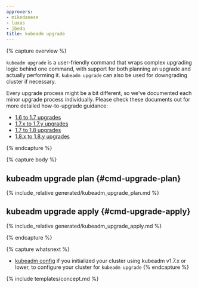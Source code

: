 ```yaml
---
approvers:
- mikedanese
- luxas
- jbeda
title: kubeadm upgrade
---
```

{% capture overview %}

`kubeadm upgrade` is a user-friendly command that wraps complex upgrading logic behind one command, with support
for both planning an upgrade and actually performing it. `kubeadm upgrade` can also be used for downgrading
cluster if necessary.

Every upgrade process might be a bit different, so we've documented each minor upgrade process individually.
Please check these documents out for more detailed how-to-upgrade guidance:

- [1.6 to 1.7 upgrades](/docs/tasks/administer-cluster/kubeadm-upgrade-1-7/)
- [1.7.x to 1.7.y  upgrades](/docs/tasks/administer-cluster/kubeadm-upgrade-1-8/)
- [1.7 to 1.8 upgrades](/docs/tasks/administer-cluster/kubeadm-upgrade-1-8/)
- [1.8.x to 1.8.y upgrades](/docs/tasks/administer-cluster/kubeadm-upgrade-1-8/)

{% endcapture %}

{% capture body %}
## kubeadm upgrade plan {#cmd-upgrade-plan}
{% include_relative generated/kubeadm_upgrade_plan.md %}

## kubeadm upgrade apply  {#cmd-upgrade-apply}
{% include_relative generated/kubeadm_upgrade_apply.md %}

{% endcapture %}

{% capture whatsnext %}
* [kubeadm config](kubeadm-config.md) if you initialized your cluster using kubeadm v1.7.x or lower, to configure your cluster for `kubeadm upgrade`
{% endcapture %}

{% include templates/concept.md %}
